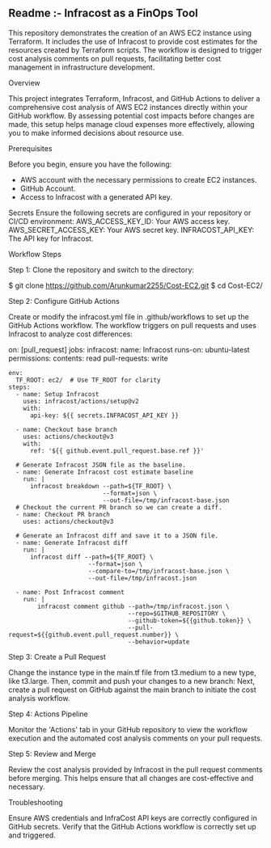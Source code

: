 
## Readme :- Infracost as a FinOps Tool

This repository demonstrates the creation of an AWS EC2 instance using Terraform. It includes the use of Infracost to provide cost estimates for the resources created by Terraform scripts. The workflow is designed to trigger cost analysis comments on pull requests, facilitating better cost management in infrastructure development.

Overview

This project integrates Terraform, Infracost, and GitHub Actions to deliver a comprehensive cost analysis of AWS EC2 instances directly within your GitHub workflow. By assessing potential cost impacts before changes are made, this setup helps manage cloud expenses more effectively, allowing you to make informed decisions about resource use.

Prerequisites

Before you begin, ensure you have the following:
- AWS account with the necessary permissions to create EC2 instances.
- GitHub Account.
- Access to Infracost with a generated API key.

Secrets
Ensure the following secrets are configured in your repository or CI/CD environment:
AWS_ACCESS_KEY_ID: Your AWS access key.
AWS_SECRET_ACCESS_KEY: Your AWS secret key.
INFRACOST_API_KEY: The API key for Infracost.

Workflow Steps

Step 1: Clone the repository and switch to the directory:

$ git clone https://github.com/Arunkumar2255/Cost-EC2.git
$ cd Cost-EC2/

Step 2: Configure GitHub Actions

Create or modify the infracost.yml file in .github/workflows to set up the GitHub Actions workflow. The workflow triggers on pull requests and uses Infracost to analyze cost differences:


on: [pull_request]
jobs:
  infracost:
    name: Infracost
    runs-on: ubuntu-latest
    permissions:
      contents: read
      pull-requests: write

    env:
      TF_ROOT: ec2/  # Use TF_ROOT for clarity
    steps:
      - name: Setup Infracost
        uses: infracost/actions/setup@v2
        with:
          api-key: ${{ secrets.INFRACOST_API_KEY }}

      - name: Checkout base branch
        uses: actions/checkout@v3
        with:
          ref: '${{ github.event.pull_request.base.ref }}'

      # Generate Infracost JSON file as the baseline.
      - name: Generate Infracost cost estimate baseline
        run: |
          infracost breakdown --path=${TF_ROOT} \
                              --format=json \
                              --out-file=/tmp/infracost-base.json
      # Checkout the current PR branch so we can create a diff.
      - name: Checkout PR branch
        uses: actions/checkout@v3

      # Generate an Infracost diff and save it to a JSON file.
      - name: Generate Infracost diff
        run: |
          infracost diff --path=${TF_ROOT} \
                          --format=json \
                          --compare-to=/tmp/infracost-base.json \
                          --out-file=/tmp/infracost.json
                          
      - name: Post Infracost comment
        run: |
            infracost comment github --path=/tmp/infracost.json \
                                     --repo=$GITHUB_REPOSITORY \
                                     --github-token=${{github.token}} \
                                     --pull-request=${{github.event.pull_request.number}} \
                                     --behavior=update


Step 3: Create a Pull Request

Change the instance type in the main.tf file from t3.medium to a new type, like t3.large. Then, commit and push your changes to a new branch:
Next, create a pull request on GitHub against the main branch to initiate the cost analysis workflow.

Step 4: Actions Pipeline

Monitor the 'Actions' tab in your GitHub repository to view the workflow execution and the automated cost analysis comments on your pull requests.

Step 5: Review and Merge

Review the cost analysis provided by Infracost in the pull request comments before merging. This helps ensure that all changes are cost-effective and necessary.


Troubleshooting

Ensure AWS credentials and InfraCost API keys are correctly configured in GitHub secrets.
Verify that the GitHub Actions workflow is correctly set up and triggered.
